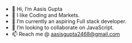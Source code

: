 - 👋 Hi, I’m Aasis Gupta
- 👀 I like Coding and Markets.
- 🌱 I’m currently an aspiring Full stack developer.
- 💞️ I’m looking to collaborate on JavaScript.
- 📫 Reach me @ aasisgupta2468@gmail.com

<!---
aasis10/aasis10 is a ✨ special ✨ repository because its `README.md` (this file) appears on your GitHub profile.
You can click the Preview link to take a look at your changes.
--->

